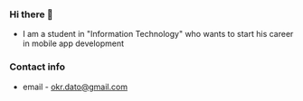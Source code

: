 ### Hi there 👋


- I am a student in "Information Technology" who wants to start his career in mobile app development 


### Contact info

- email - okr.dato@gmail.com


